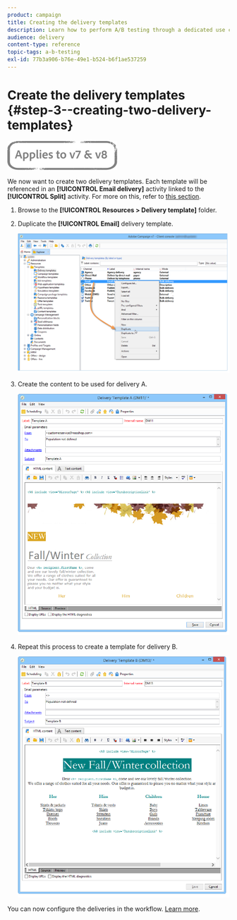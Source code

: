 ```yaml
---
product: campaign
title: Creating the delivery templates
description: Learn how to perform A/B testing through a dedicated use case.
audience: delivery
content-type: reference
topic-tags: a-b-testing
exl-id: 77b3a906-b76e-49e1-b524-b6f1ae537259
---
```

# Create the delivery templates {#step-3--creating-two-delivery-templates}

![](../../assets/common.svg)

We now want to create two delivery templates. Each template will be referenced in an **[!UICONTROL Email delivery]** activity linked to the **[!UICONTROL Split]** activity. For more on this, refer to [this section](about-templates.md).

1. Browse to the **[!UICONTROL Resources > Delivery template]** folder.
1. Duplicate the **[!UICONTROL Email]** delivery template.

   ![](assets/use_case_abtesting_deliverymodel_001.png)

1. Create the content to be used for delivery A.

   ![](assets/use_case_abtesting_deliverymodel_002.png)

1. Repeat this process to create a template for delivery B.

   ![](assets/use_case_abtesting_deliverymodel_003.png)

You can now configure the deliveries in the workflow. [Learn more](a-b-testing-uc-configuring-deliveries.md).
